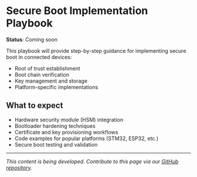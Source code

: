 # Secure Boot Implementation Playbook

**Status**: Coming soon

This playbook will provide step-by-step guidance for implementing secure boot in connected devices:

- Root of trust establishment
- Boot chain verification
- Key management and storage
- Platform-specific implementations

## What to expect

- Hardware security module (HSM) integration
- Bootloader hardening techniques
- Certificate and key provisioning workflows
- Code examples for popular platforms (STM32, ESP32, etc.)
- Secure boot testing and validation

---

*This content is being developed. Contribute to this page via our [GitHub repository](https://github.com/sbd-community/handbook).* 